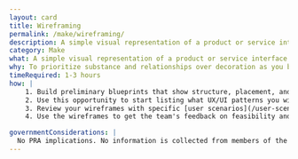 ```yaml
---
layout: card
title: Wireframing
permalink: /make/wireframing/
description: A simple visual representation of a product or service interface.
category: Make
what: A simple visual representation of a product or service interface.
why: To prioritize substance and relationships over decoration as you begin defining the solution. Wireframing also gives designers a great opportunity to start asking developers early questions about feasibility and structure.
timeRequired: 1-3 hours
how: |
    1. Build preliminary blueprints that show structure, placement, and hierarchy for your product. Steer clear of font choices, color, or other elements that would distract both the researcher and the reviewer. Lightweight designs are conceptually easier to reconfigure. A few helpful tools for building wireframes are OmniGraffle and Balsamiq, which purposefully keep the wireframe looking like rough sketches.
    2. Use this opportunity to start listing what UX/UI patterns you will need.
    3. Review your wireframes with specific [user scenarios](/user-scenarios/#user-scenarios) and [personas](/personas/#personas) in mind. Can users accomplish their task with the wireframe you are sketching out?
    4. Use the wireframes to get the team's feedback on feasibility and structure.  

governmentConsiderations: |
  No PRA implications. No information is collected from members of the public.
---
```

